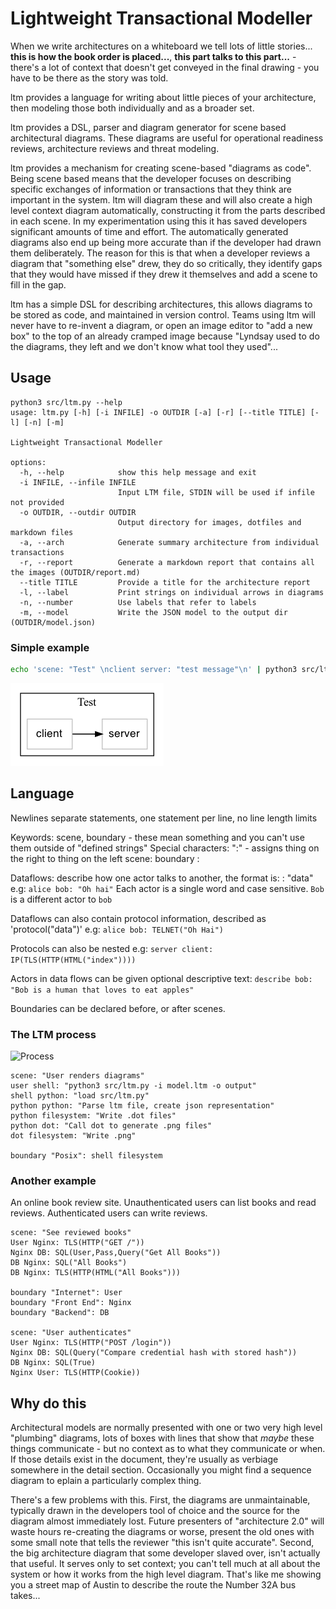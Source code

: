 # Lightweight Transactional Modeller
When we write architectures on a whiteboard we tell lots of little stories... 
**this is how the book order is placed...**, **this part talks to this part...** -  there's a lot of context that doesn't get conveyed in the final drawing - you have to be there as the story was told. 

ltm provides a language for writing about little pieces of your architecture, then modeling those both individually and as a broader set. 

ltm provides a DSL, parser and diagram generator for scene based architectural diagrams. These diagrams are useful for operational readiness reviews, architecture reviews and threat modeling.

ltm provides a mechanism for creating scene-based "diagrams as code". Being scene based means that the developer focuses on describing specific exchanges of information or transactions that they think are important in the system. ltm will diagram these and will also create a high level context diagram automatically, constructing it from the parts described in each scene. In my experimentation using this it has saved developers significant amounts of time and effort. The automatically generated diagrams also end up being more accurate than if the developer had drawn them deliberately. The reason for this is that when a developer reviews a diagram that "something else" drew, they do so critically, they identify gaps that they would have missed if they drew it themselves and add a scene to fill in the gap.

ltm has a simple DSL for describing architectures, this allows diagrams to be stored as code, and maintained in version control. Teams using ltm will never have to re-invent a diagram, or open an image editor to "add a new box" to the top of an already cramped image because "Lyndsay used to do the diagrams, they left and we don't know what tool they used"...

## Usage
```shell
python3 src/ltm.py --help        
usage: ltm.py [-h] [-i INFILE] -o OUTDIR [-a] [-r] [--title TITLE] [-l] [-n] [-m]

Lightweight Transactional Modeller

options:
  -h, --help            show this help message and exit
  -i INFILE, --infile INFILE
                        Input LTM file, STDIN will be used if infile not provided
  -o OUTDIR, --outdir OUTDIR
                        Output directory for images, dotfiles and markdown files
  -a, --arch            Generate summary architecture from individual transactions
  -r, --report          Generate a markdown report that contains all the images (OUTDIR/report.md)
  --title TITLE         Provide a title for the architecture report
  -l, --label           Print strings on individual arrows in diagrams
  -n, --number          Use labels that refer to labels
  -m, --model           Write the JSON model to the output dir (OUTDIR/model.json)
```

### Simple example
```bash
echo 'scene: "Test" \nclient server: "test message"\n' | python3 src/ltm.py -o static
```
![Static](static/Test.png)

## Language
Newlines separate statements, one statement per line, no line length limits

Keywords: scene, boundary - these mean something and you can't use them outside of "defined strings"
Special characters: ":" - assigns thing on the right to thing on the left
scene: <name of a scene>
boundary <name of boundary>: <actor in boundary> <another actor in boundary>

Dataflows: describe how one actor talks to another, the format is:
<pitcher> <catcher>: "data" e.g:
```alice bob: "Oh hai"```
Each actor is a single word and case sensitive. ```Bob``` is a different actor to ```bob```

Dataflows can also contain protocol information, described as 'protocol("data")' e.g:
```alice bob: TELNET("Oh Hai")```

Protocols can also be nested e.g:
```server client: IP(TLS(HTTP(HTML("index"))))```

Actors in data flows can be given optional descriptive text:
```describe bob: "Bob is a human that loves to eat apples"```

Boundaries can be declared before, or after scenes.

### The LTM process
![Process](static/User%20renders%20diagrams.png)

```
scene: "User renders diagrams"
user shell: "python3 src/ltm.py -i model.ltm -o output"
shell python: "load src/ltm.py"
python python: "Parse ltm file, create json representation"
python filesystem: "Write .dot files"
python dot: "Call dot to generate .png files"
dot filesystem: "Write .png"

boundary "Posix": shell filesystem
```

### Another example
An online book review site. Unauthenticated users can list books and read reviews. Authenticated users can write reviews.

``` 
scene: "See reviewed books"
User Nginx: TLS(HTTP("GET /"))
Nginx DB: SQL(User,Pass,Query("Get All Books"))
DB Nginx: SQL("All Books")
DB Nginx: TLS(HTTP(HTML("All Books")))

boundary "Internet": User
boundary "Front End": Nginx
boundary "Backend": DB

scene: "User authenticates"
User Nginx: TLS(HTTP("POST /login"))
Nginx DB: SQL(Query("Compare credential hash with stored hash"))
DB Nginx: SQL(True)
Nginx User: TLS(HTTP(Cookie))
```

## Why do this
Architectural models are normally presented with one or two very high level "plumbing" diagrams, lots of boxes with lines that show that _maybe_ these things communicate - but no context as to what they communicate or when. If those details exist in the document, they're usually as verbiage somewhere in the detail section. Occasionally you might find a sequence diagram to eplain a particularly complex thing.

There's a few problems with this. First, the diagrams are unmaintainable, typically drawn in the developers tool of choice and the source for the diagram almost immediately lost. Future presenters of "architecture 2.0" will waste hours re-creating the diagrams or worse, present the old ones with some small note that tells the reviewer "this isn't quite accurate". Second, the big architecture diagram that some developer slaved over, isn't actually that useful. It serves only to set context; you can't tell much at all about the system or how it works from the high level diagram. That's like me showing you a street map of Austin to describe the route the Number 32A bus takes... 

